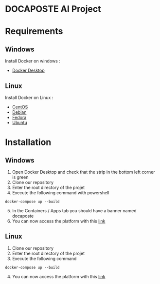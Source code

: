 # DOCAPOSTE AI Project

# Requirements

## Windows

Install Docker on windows :
* [Docker Desktop](https://docs.docker.com/docker-for-windows/install/)

## Linux

Install Docker on Linux :
* [CentOS](https://docs.docker.com/engine/install/centos/)
* [Debian](https://docs.docker.com/engine/install/debian/)
* [Fedora](https://docs.docker.com/engine/install/fedora/)
* [Ubuntu](https://docs.docker.com/engine/install/ubuntu/)

# Installation

## Windows

1. Open Docker Desktop and check that the strip in the bottom left corner is green
2. Clone our repository
3. Enter the root directory of the projet
4. Execute the following command with powershell 
```
docker-compose up --build
```
5. In the Containers / Apps tab you should have a banner named docaposte
6. You can now access the platform with this [link](localhost:4200)

## Linux

1. Clone our repository
2. Enter the root directory of the projet
3. Execute the following command 
```
docker-compose up --build
```
4. You can now access the platform with this [link](localhost:4200)
